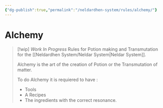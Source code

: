 ```yaml
---
{"dg-publish":true,"permalink":"/neldardhen-system/rules/alchemy/"}
---
```


# Alchemy
> [!wip] _Work In Progress_
>Rules for Potion making and Transmutation for the [[Neldardhen System/Neldar System\|Neldar System]].
>
>Alchemy is the art of the creation of Potion or the Transmutation of matter.
>
>To do Alchemy it is requiered to have :
> - Tools
> - A Recipes
> - The ingredients with the correct resonance.